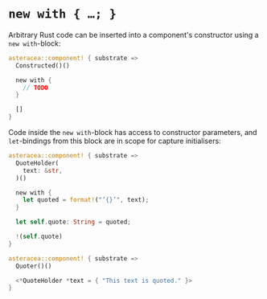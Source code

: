# `new with { …; }`

<!-- The reason for not placing this block after the constructor arguments (without keyword) is that this would create a lot of separation between constructor and render arguments, which should both be visible at a glance when peeking at a component's source code. -->

Arbitrary Rust code can be inserted into a component's constructor using a `new with`-block:

```rust asteracea=Constructed
asteracea::component! { substrate =>
  Constructed()()

  new with {
    // TODO
  }

  []
}
```

Code inside the `new with`-block has access to constructor parameters, and `let`-bindings from this block are in scope for capture initialisers:

```rust asteracea=Quoter
asteracea::component! { substrate =>
  QuoteHolder(
    text: &str,
  )()

  new with {
    let quoted = format!("‘{}’", text);
  }

  let self.quote: String = quoted;

  !(self.quote)
}

asteracea::component! { substrate =>
  Quoter()()

  <*QuoteHolder *text = { "This text is quoted." }>
}
```
